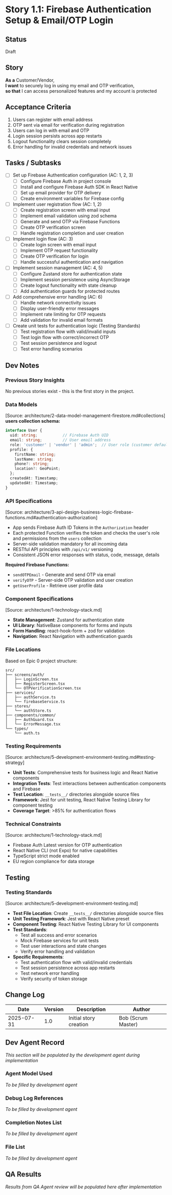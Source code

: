 # Story 1.1: Firebase Authentication Setup & Email/OTP Login

## Status
Draft

## Story
**As a** Customer/Vendor,  
**I want** to securely log in using my email and OTP verification,  
**so that** I can access personalized features and my account is protected

## Acceptance Criteria
1. Users can register with email address
2. OTP sent via email for verification during registration
3. Users can log in with email and OTP
4. Login session persists across app restarts
5. Logout functionality clears session completely
6. Error handling for invalid credentials and network issues

## Tasks / Subtasks
- [ ] Set up Firebase Authentication configuration (AC: 1, 2, 3)
  - [ ] Configure Firebase Auth in project console
  - [ ] Install and configure Firebase Auth SDK in React Native
  - [ ] Set up email provider for OTP delivery
  - [ ] Create environment variables for Firebase config
- [ ] Implement user registration flow (AC: 1, 2)
  - [ ] Create registration screen with email input
  - [ ] Implement email validation using zod schema
  - [ ] Generate and send OTP via Firebase Functions
  - [ ] Create OTP verification screen
  - [ ] Handle registration completion and user creation
- [ ] Implement login flow (AC: 3)
  - [ ] Create login screen with email input
  - [ ] Implement OTP request functionality
  - [ ] Create OTP verification for login
  - [ ] Handle successful authentication and navigation
- [ ] Implement session management (AC: 4, 5)
  - [ ] Configure Zustand store for authentication state
  - [ ] Implement session persistence using AsyncStorage
  - [ ] Create logout functionality with state cleanup
  - [ ] Add authentication guards for protected routes
- [ ] Add comprehensive error handling (AC: 6)
  - [ ] Handle network connectivity issues
  - [ ] Display user-friendly error messages
  - [ ] Implement rate limiting for OTP requests
  - [ ] Add validation for invalid email formats
- [ ] Create unit tests for authentication logic (Testing Standards)
  - [ ] Test registration flow with valid/invalid inputs
  - [ ] Test login flow with correct/incorrect OTP
  - [ ] Test session persistence and logout
  - [ ] Test error handling scenarios

## Dev Notes

### Previous Story Insights
No previous stories exist - this is the first story in the project.

### Data Models
[Source: architecture/2-data-model-management-firestore.md#collections]
**users collection schema:**
```typescript
interface User {
  uid: string;           // Firebase Auth UID
  email: string;         // User email address
  role: 'customer' | 'vendor' | 'admin';  // User role (customer default)
  profile: {
    firstName: string;
    lastName: string;
    phone?: string;
    location?: GeoPoint;
  };
  createdAt: Timestamp;
  updatedAt: Timestamp;
}
```

### API Specifications
[Source: architecture/3-api-design-business-logic-firebase-functions.md#authentication-authorization]
- App sends Firebase Auth ID Tokens in the `Authorization` header
- Each protected Function verifies the token and checks the user's role and permissions from the `users` collection
- Server-side validation mandatory for all incoming data
- RESTful API principles with `/api/v1/` versioning
- Consistent JSON error responses with status, code, message, details

**Required Firebase Functions:**
- `sendOTPEmail` - Generate and send OTP via email
- `verifyOTP` - Server-side OTP validation and user creation
- `getUserProfile` - Retrieve user profile data

### Component Specifications
[Source: architecture/1-technology-stack.md]
- **State Management**: Zustand for authentication state
- **UI Library**: NativeBase components for forms and inputs
- **Form Handling**: react-hook-form + zod for validation
- **Navigation**: React Navigation with authentication guards

### File Locations
Based on Epic 0 project structure:
```
src/
├── screens/auth/
│   ├── LoginScreen.tsx
│   ├── RegisterScreen.tsx
│   └── OTPVerificationScreen.tsx
├── services/
│   ├── authService.ts
│   └── firebaseService.ts
├── stores/
│   └── authStore.ts
├── components/common/
│   ├── AuthGuard.tsx
│   └── ErrorMessage.tsx
└── types/
    └── auth.ts
```

### Testing Requirements
[Source: architecture/5-development-environment-testing.md#testing-strategy]
- **Unit Tests**: Comprehensive tests for business logic and React Native components
- **Integration Tests**: Test interactions between authentication components and Firebase
- **Test Location**: `__tests__/` directories alongside source files
- **Framework**: Jest for unit testing, React Native Testing Library for component testing
- **Coverage Target**: >85% for authentication flows

### Technical Constraints
[Source: architecture/1-technology-stack.md]
- Firebase Auth Latest version for OTP authentication
- React Native CLI (not Expo) for native capabilities
- TypeScript strict mode enabled
- EU region compliance for data storage

## Testing

### Testing Standards
[Source: architecture/5-development-environment-testing.md]
- **Test File Location**: Create `__tests__/` directories alongside source files
- **Unit Testing Framework**: Jest with React Native preset
- **Component Testing**: React Native Testing Library for UI components
- **Test Standards**: 
  - Test all success and error scenarios
  - Mock Firebase services for unit tests
  - Test user interactions and state changes
  - Verify error handling and validation
- **Specific Requirements**: 
  - Test authentication flow with valid/invalid credentials
  - Test session persistence across app restarts
  - Test network error handling
  - Verify security of token storage

## Change Log
| Date | Version | Description | Author |
|------|---------|-------------|---------|
| 2025-07-31 | 1.0 | Initial story creation | Bob (Scrum Master) |

## Dev Agent Record
*This section will be populated by the development agent during implementation*

### Agent Model Used
*To be filled by development agent*

### Debug Log References
*To be filled by development agent*

### Completion Notes List
*To be filled by development agent*

### File List
*To be filled by development agent*

## QA Results
*Results from QA Agent review will be populated here after implementation*